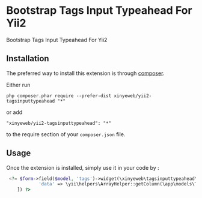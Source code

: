 Bootstrap Tags Input Typeahead For Yii2
=======================================
Bootstrap Tags Input Typeahead For Yii2

Installation
------------

The preferred way to install this extension is through [composer](http://getcomposer.org/download/).

Either run

```
php composer.phar require --prefer-dist xinyeweb/yii2-tagsinputtypeahead "*"
```

or add

```
"xinyeweb/yii2-tagsinputtypeahead": "*"
```

to the require section of your `composer.json` file.


Usage
-----

Once the extension is installed, simply use it in your code by  :

```php
 <?= $form->field($model, 'tags')->widget(\xinyeweb\tagsinputtypeahead\TagsInputTypeahead::className(),[
            'data' => \yii\helpers\ArrayHelper::getColumn(\app\models\Tag::find()->asArray()->all(),'title')
    ]) ?>
```